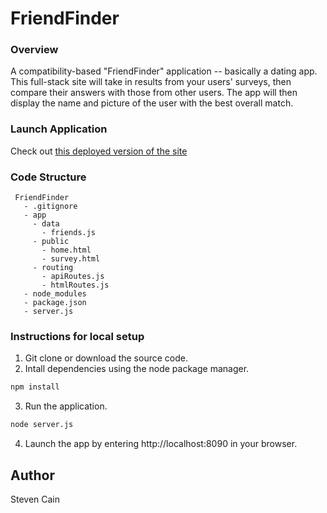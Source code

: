 # FriendFinder


### Overview
A compatibility-based "FriendFinder" application -- basically a dating app. This full-stack site will take in results from your users' surveys, then compare their answers with those from other users. The app will then display the name and picture of the user with the best overall match.

### Launch Application
Check out [this deployed version of the site](https://arcane-eyrie-74687.herokuapp.com/)

### Code Structure
 ```
  FriendFinder
    - .gitignore
    - app
      - data
        - friends.js
      - public
        - home.html
        - survey.html
      - routing
        - apiRoutes.js
        - htmlRoutes.js
    - node_modules
    - package.json
    - server.js
  ```
  
  ### Instructions for local setup
  1. Git clone or download the source code.
  2. Intall dependencies using the node package manager.
  ```bash
npm install 
``` 
  3. Run the application.
  ```bash
node server.js
``` 
  4. Launch the app by entering http://localhost:8090 in your browser.
## Author
Steven Cain
